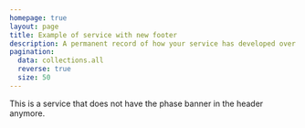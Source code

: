 ```yaml
---
homepage: true
layout: page
title: Example of service with new footer
description: A permanent record of how your service has developed over time.
pagination:
  data: collections.all
  reverse: true
  size: 50
---
```


This is a service that does not have the phase banner in the header anymore.

